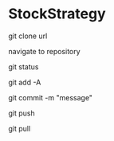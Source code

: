 # StockStrategy
git clone url

navigate to repository

  git status
  
  git add -A
  
  git commit -m "message"
  
  git push

  git pull
